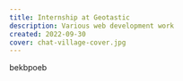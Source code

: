 ```yaml
---
title: Internship at Geotastic
description: Various web development work
created: 2022-09-30
cover: chat-village-cover.jpg
---
```


bekbpoeb